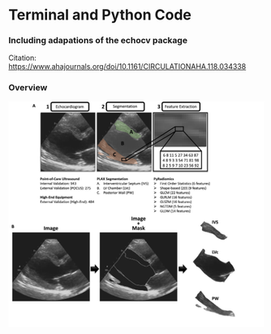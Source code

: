 # Terminal and Python Code

### Including adapations of the echocv package
Citation: https://www.ahajournals.org/doi/10.1161/CIRCULATIONAHA.118.034338

### Overview
![alt text](https://github.com/qahathaway/Cardiac_Remodeling_Radiomics/blob/main/Terminal_Code/Methodology.jpg)
